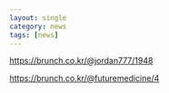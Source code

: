 ```yaml
---
layout: single
category: news
tags: [news]
---
```

https://brunch.co.kr/@jordan777/1948

https://brunch.co.kr/@futuremedicine/4
